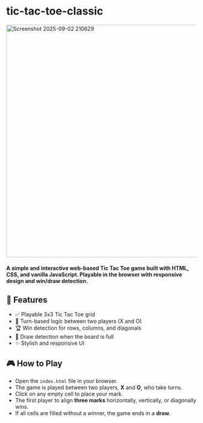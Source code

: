 # tic-tac-toe-classic

<img width="814" height="614" alt="Screenshot 2025-09-02 210629" src="https://github.com/user-attachments/assets/b77e3cb8-f1eb-461b-8dce-dbc37bafee30" />

#### A simple and interactive web-based Tic Tac Toe game built with HTML, CSS, and vanilla JavaScript. Playable in the browser with responsive design and win/draw detection.

## 🚀 Features

- ✅ Playable 3x3 Tic Tac Toe grid
- 🔁 Turn-based logic between two players (X and O)
- 🏆 Win detection for rows, columns, and diagonals
- 🤝 Draw detection when the board is full
- ✨ Stylish and responsive UI

## 🎮 How to Play

- Open the `index.html` file in your browser.
- The game is played between two players, **X** and **O**, who take turns.
- Click on any empty cell to place your mark.
- The first player to align **three marks** horizontally, vertically, or diagonally wins.
- If all cells are filled without a winner, the game ends in a **draw**.
